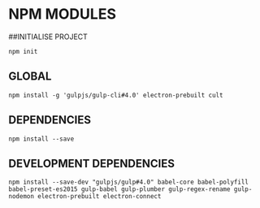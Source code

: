 # NPM MODULES

##INITIALISE PROJECT
```
npm init
```

## GLOBAL
```
npm install -g 'gulpjs/gulp-cli#4.0' electron-prebuilt cult
```

## DEPENDENCIES
```
npm install --save
```

## DEVELOPMENT DEPENDENCIES
```
npm install --save-dev "gulpjs/gulp#4.0" babel-core babel-polyfill babel-preset-es2015 gulp-babel gulp-plumber gulp-regex-rename gulp-nodemon electron-prebuilt electron-connect
```